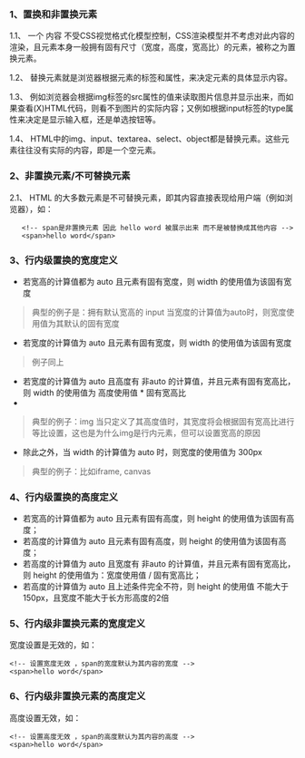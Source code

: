 

### 1、置换和非置换元素  ###

1.1、 一个 内容 不受CSS视觉格式化模型控制，CSS渲染模型并不考虑对此内容的渲染，且元素本身一般拥有固有尺寸（宽度，高度，宽高比）的元素，被称之为置换元素。 

1.2、 替换元素就是浏览器根据元素的标签和属性，来决定元素的具体显示内容。 

1.3、 例如浏览器会根据img标签的src属性的值来读取图片信息并显示出来，而如果查看(X)HTML代码，则看不到图片的实际内容；又例如根据input标签的type属性来决定是显示输入框，还是单选按钮等。 

1.4、 HTML中的img、input、textarea、select、object都是替换元素。这些元素往往没有实际的内容，即是一个空元素。

### 2、非置换元素/不可替换元素  ###
2.1、 HTML 的大多数元素是不可替换元素，即其内容直接表现给用户端（例如浏览器），如：

	   <!-- span是非置换元素 因此 hello word 被展示出来 而不是被替换成其他内容 -->
	   <span>hello word</span>

### 3、行内级置换的宽度定义  ###

 - 若宽高的计算值都为 auto 且元素有固有宽度，则 width 的使用值为该固有宽度 
 
> 典型的例子是：拥有默认宽高的 input 当宽度的计算值为auto时，则宽度使用值为其默认的固有宽度

 - 若宽度的计算值为 auto 且元素有固有宽度，则 width 的使用值为该固有宽度 
 
> 例子同上

 - 若宽度的计算值为 auto 且高度有 非auto 的计算值，并且元素有固有宽高比，则 width 的使用值为 高度使用值 * 固有宽高比 
 -
> 典型的例子：img 当只定义了其高度值时，其宽度将会根据固有宽高比进行等比设置，这也是为什么img是行内元素，但可以设置宽高的原因

 - 除此之外，当 width 的计算值为 auto 时，则宽度的使用值为 300px 
 
> 典型的例子：比如iframe, canvas

### 4、行内级置换的高度定义  ###

 - 若宽高的计算值都为 auto 且元素有固有高度，则 height 的使用值为该固有高度；
 - 若高度的计算值为 auto 且元素有固有高度，则 height 的使用值为该固有高度；
 - 若高度的计算值为 auto 且宽度有 非auto 的计算值，并且元素有固有宽高比，则 height 的使用值为：宽度使用值 / 固有宽高比；
 - 若高度的计算值为 auto 且上述条件完全不符，则 height 的使用值 不能大于150px，且宽度不能大于长方形高度的2倍

### 5、行内级非置换元素的宽度定义  ###
宽度设置是无效的，如：

    <!-- 设置宽度无效 ，span的宽度默认为其内容的宽度 -->
    <span>hello word</span> 

### 6、行内级非置换元素的高度定义  ###
高度设置无效，如：

    <!-- 设置高度无效 ，span的高度默认为其内容的高度 -->
    <span>hello word</span> 